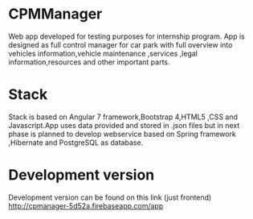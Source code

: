 # CPMManager

Web app developed for testing purposes for internship program.
App is designed as full control manager for car park with full overview into vehicles information,vehicle maintenance ,services ,legal information,resources and other important parts.

# Stack 
Stack is based on Angular 7 framework,Bootstrap 4,HTML5 ,CSS and Javascript.App uses data provided and stored in .json files but in next phase is planned to develop webservice based on Spring framework ,Hibernate and PostgreSQL as database.

# Development version
Development version can be found on this link (just frontend)  http://cpmanager-5d52a.firebaseapp.com/app
